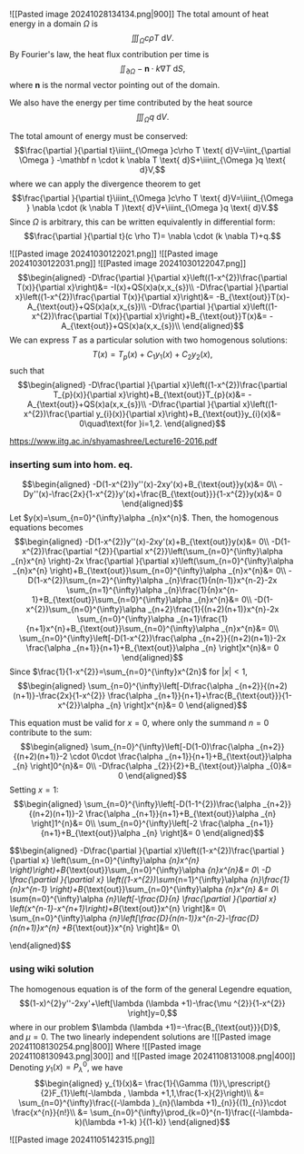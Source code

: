 ![[Pasted image 20241028134134.png|900]]
The total amount of heat energy in a domain $\Omega$ is
$$\iiint_{\Omega }c\rho T \text{ d}V.$$
By Fourier's law, the heat flux contribution per time is 
$$\iint_{\partial \Omega } -\mathbf n \cdot k \nabla T \text{ d}S,$$
where $\mathbf n$ is the normal vector pointing out of the domain.

We also have the energy per time contributed by the heat source
$$\iiint_{\Omega }q \text{ d}V.$$

The total amount of energy must be conserved:
$$\frac{\partial }{\partial t}\iiint_{\Omega }c\rho T \text{ d}V=\iint_{\partial \Omega } -\mathbf n \cdot k \nabla T \text{ d}S+\iiint_{\Omega }q \text{ d}V,$$
where we can apply the divergence theorem to get
$$\frac{\partial }{\partial t}\iiint_{\Omega }c\rho T \text{ d}V=\iiint_{\Omega } \nabla  \cdot (k \nabla T )\text{ d}V+\iiint_{\Omega }q \text{ d}V.$$
Since $\Omega$ is arbitrary, this can be written equivalently in differential form:
$$\frac{\partial }{\partial t}(c \rho T)= \nabla \cdot (k \nabla T)+q.$$

![[Pasted image 20241030122021.png]]
![[Pasted image 20241030122031.png]]
![[Pasted image 20241030122047.png]]
$$\begin{aligned}
-D\frac{\partial }{\partial x}\left((1-x^{2})\frac{\partial T(x)}{\partial x}\right)&= -I(x)+QS(x)a(x,x_{s})\\
-D\frac{\partial }{\partial x}\left((1-x^{2})\frac{\partial T(x)}{\partial x}\right)&= -B_{\text{out}}T(x)-A_{\text{out}}+QS(x)a(x,x_{s})\\
-D\frac{\partial }{\partial x}\left((1-x^{2})\frac{\partial T(x)}{\partial x}\right)+B_{\text{out}}T(x)&= -A_{\text{out}}+QS(x)a(x,x_{s})\\
\end{aligned}$$
We can express $T$ as a particular solution with two homogenous solutions:
$$T(x)=T_{p}(x)+C_{1}y_{1}(x)+C_{2}y_{2}(x),$$
such that
$$\begin{aligned}
-D\frac{\partial }{\partial x}\left((1-x^{2})\frac{\partial T_{p}(x)}{\partial x}\right)+B_{\text{out}}T_{p}(x)&= -A_{\text{out}}+QS(x)a(x,x_{s})\\
-D\frac{\partial }{\partial x}\left((1-x^{2})\frac{\partial y_{i}(x)}{\partial x}\right)+B_{\text{out}}y_{i}(x)&= 0\quad\text{for }i=1,2.
\end{aligned}$$

https://www.iitg.ac.in/shyamashree/Lecture16-2016.pdf

### inserting sum into hom. eq.

$$\begin{aligned}
-D(1-x^{2})y''(x)-2xy'(x)+B_{\text{out}}y(x)&= 0\\
-Dy''(x)-\frac{2x}{1-x^{2}}y'(x)+\frac{B_{\text{out}}}{1-x^{2}}y(x)&= 0
\end{aligned}$$
Let $y(x)=\sum_{n=0}^{\infty}\alpha _{n}x^{n}$. Then, the homogenous equations becomes
$$\begin{aligned}
-D(1-x^{2})y''(x)-2xy'(x)+B_{\text{out}}y(x)&= 0\\
-D(1-x^{2})\frac{\partial ^{2}}{\partial x^{2}}\left(\sum_{n=0}^{\infty}\alpha _{n}x^{n} \right)-2x \frac{\partial }{\partial x}\left(\sum_{n=0}^{\infty}\alpha _{n}x^{n} \right)+B_{\text{out}}\sum_{n=0}^{\infty}\alpha _{n}x^{n}&= 0\\
-D(1-x^{2})\sum_{n=2}^{\infty}\alpha _{n}\frac{1}{n(n-1)}x^{n-2}-2x \sum_{n=1}^{\infty}\alpha _{n}\frac{1}{n}x^{n-1}+B_{\text{out}}\sum_{n=0}^{\infty}\alpha _{n}x^{n}&= 0\\
-D(1-x^{2})\sum_{n=0}^{\infty}\alpha _{n+2}\frac{1}{(n+2)(n+1)}x^{n}-2x \sum_{n=0}^{\infty}\alpha _{n+1}\frac{1}{n+1}x^{n}+B_{\text{out}}\sum_{n=0}^{\infty}\alpha _{n}x^{n}&= 0\\
\sum_{n=0}^{\infty}\left[-D(1-x^{2})\frac{\alpha _{n+2}}{(n+2)(n+1)}-2x \frac{\alpha _{n+1}}{n+1}+B_{\text{out}}\alpha _{n} \right]x^{n}&= 0
\end{aligned}$$
Since $\frac{1}{1-x^{2}}=\sum_{n=0}^{\infty}x^{2n}$ for $\lvert x \rvert<1$, 
$$\begin{aligned}
\sum_{n=0}^{\infty}\left[-D\frac{\alpha _{n+2}}{(n+2)(n+1)}-\frac{2x}{1-x^{2}} \frac{\alpha _{n+1}}{n+1}+\frac{B_{\text{out}}}{1-x^{2}}\alpha _{n} \right]x^{n}&= 0
\end{aligned}$$

This equation must be valid for $x=0$, where only the summand $n=0$ contribute to the sum:
$$\begin{aligned}
\sum_{n=0}^{\infty}\left[-D(1-0)\frac{\alpha _{n+2}}{(n+2)(n+1)}-2 \cdot 0\cdot  \frac{\alpha _{n+1}}{n+1}+B_{\text{out}}\alpha _{n} \right]0^{n}&= 0\\
-D\frac{\alpha _{2}}{2}+B_{\text{out}}\alpha _{0}&= 0
\end{aligned}$$
Setting $x=1$:
$$\begin{aligned}
\sum_{n=0}^{\infty}\left[-D(1-1^{2})\frac{\alpha _{n+2}}{(n+2)(n+1)}-2 \frac{\alpha _{n+1}}{n+1}+B_{\text{out}}\alpha _{n} \right]1^{n}&= 0\\
\sum_{n=0}^{\infty}\left[-2 \frac{\alpha _{n+1}}{n+1}+B_{\text{out}}\alpha _{n} \right]&= 0 
\end{aligned}$$



$$\begin{aligned}
-D\frac{\partial }{\partial x}\left((1-x^{2})\frac{\partial }{\partial x} \left(\sum_{n=0}^{\infty}\alpha _{n}x^{n} \right)\right)+B_{\text{out}}\sum_{n=0}^{\infty}\alpha _{n}x^{n}&= 0\\
-D \frac{\partial }{\partial x} \left((1-x^{2})\sum_{n=1}^{\infty}\alpha _{n}\frac{1}{n}x^{n-1} \right)+B_{\text{out}}\sum_{n=0}^{\infty}\alpha _{n}x^{n} &= 0\\
\sum_{n=0}^{\infty}\alpha _{n}\left[-\frac{D}{n} \frac{\partial }{\partial x} \left(x^{n-1}-x^{n+1}\right)+B_{\text{out}}x^{n} \right]&= 0\\
\sum_{n=0}^{\infty}\alpha _{n}\left[\frac{D}{n(n-1)}x^{n-2}-\frac{D}{n(n+1)}x^{n} +B_{\text{out}}x^{n} \right]&= 0\\

\end{aligned}$$
### using wiki solution
The homogenous equation is of the form of the general Legendre equation,
$$(1-x)^{2}y''-2xy'+\left[\lambda (\lambda +1)-\frac{\mu ^{2}}{1-x^{2}} \right]y=0,$$
where in our problem $\lambda (\lambda +1)=-\frac{B_{\text{out}}}{D}$, and $\mu =0$. The two linearly independent solutions are
![[Pasted image 20241108130254.png|800]]
Where
![[Pasted image 20241108130943.png|300]]
and
![[Pasted image 20241108131008.png|400]]
Denoting $y_{1}(x)=P^{0}_{\lambda}$, we have
$$\begin{aligned}
y_{1}(x)&= \frac{1}{\Gamma (1)}\,\prescript{}{2}F_{1}\left(-\lambda , \lambda +1,1,\frac{1-x}{2}\right)\\
&= \sum_{n=0}^{\infty}\frac{(-\lambda )_{n}(\lambda +1)_{n}}{(1)_{n}}\cdot \frac{x^{n}}{n!}\\
&= \sum_{n=0}^{\infty}\prod_{k=0}^{n-1}\frac{(-\lambda-k)(\lambda +1-k) }{(1-k)}
\end{aligned}$$




![[Pasted image 20241105142315.png]]
